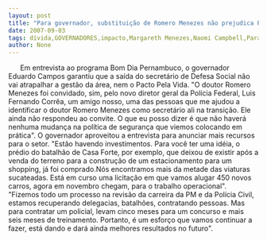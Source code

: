```yaml
---
layout: post
title: "Para governador, substituição de Romero Menezes não prejudica Pacto pela Vida"
date: 2007-09-03
tags: dívida,GOVERNADORES,impacto,Margareth Menezes,Naomi Campbell,Pará,Romero Ferro,substituição
author: None
---
```

&nbsp;
&nbsp;
&nbsp;
Em entrevista ao programa Bom Dia Pernambuco, o governador Eduardo Campos garantiu que a sa&iacute;da do secret&aacute;rio de Defesa Social n&atilde;o vai atrapalhar a gest&atilde;o da &aacute;rea, nem o Pacto Pela Vida.
&quot;O doutor Romero Menezes foi convidado, sim, pelo novo diretor geral da Pol&iacute;cia Federal, Luis Fernando Corr&ecirc;a, um amigo nosso, uma das pessoas que me ajudou a identificar o doutor Romero Menezes como secret&aacute;rio ali na
transi&ccedil;&atilde;o. Ele ainda n&atilde;o respondeu ao convite. O que eu posso dizer &eacute; que n&atilde;o haver&aacute; nenhuma mudan&ccedil;a na pol&iacute;tica de seguran&ccedil;a que viemos colocando em pr&aacute;tica&quot;.
O governador aproveitou a entrevista para anunciar mais recursos para o setor. 
&quot;Est&atilde;o havendo investimentos. Para voc&ecirc; ter uma id&eacute;ia, o pr&eacute;dio do batalh&atilde;o de Casa Forte, por exemplo, que deixou de existir ap&oacute;s a venda do terreno para a constru&ccedil;&atilde;o de um estacionamento para um shopping, j&aacute; foi comprado.N&oacute;s encontramos mais da metade das viaturas sucateadas. Est&aacute; em curso uma licita&ccedil;&atilde;o em que vamos alugar 450 novos carros, agora em novembro chegam, para o trabalho operacional&quot;. 
&quot;Fizemos todo um processo na revis&atilde;o da carreira da PM e da Pol&iacute;cia Civil, estamos recuperando delegacias, batalh&otilde;es, contratando pessoas. Mas para contratar um policial, levam cinco meses para um concurso e mais seis meses de treinamento. Portanto, &eacute; um esfor&ccedil;o que vamos continuar a fazer, est&aacute; dando e dar&aacute; ainda melhores resultados no futuro&quot;.  